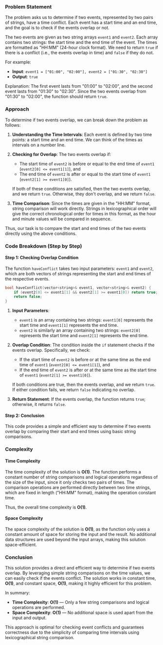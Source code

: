 ### Problem Statement

The problem asks us to determine if two events, represented by two pairs of strings, have a time conflict. Each event has a start time and an end time, and the goal is to check if the events overlap or not. 

The two events are given as two string arrays `event1` and `event2`. Each array contains two strings: the start time and the end time of the event. The times are formatted as "HH:MM" (24-hour clock format). We need to return `true` if there is a conflict (i.e., the events overlap in time) and `false` if they do not.

For example:
- **Input**: `event1 = ["01:00", "02:00"], event2 = ["01:30", "02:30"]`
- **Output**: `true`

Explanation: The first event lasts from "01:00" to "02:00", and the second event lasts from "01:30" to "02:30". Since the two events overlap from "01:30" to "02:00", the function should return `true`.

### Approach

To determine if two events overlap, we can break down the problem as follows:

1. **Understanding the Time Intervals**: Each event is defined by two time points: a start time and an end time. We can think of the times as intervals on a number line.
2. **Checking for Overlap**: The two events overlap if:
   - The start time of `event2` is before or equal to the end time of `event1` (`event2[0] <= event1[1]`), and
   - The end time of `event2` is after or equal to the start time of `event1` (`event2[1] >= event1[0]`).
   
   If both of these conditions are satisfied, then the two events overlap, and we return `true`. Otherwise, they don't overlap, and we return `false`.

3. **Time Comparison**: Since the times are given in the "HH:MM" format, string comparison will work directly. Strings in lexicographical order will give the correct chronological order for times in this format, as the hour and minute values will be compared in sequence.

Thus, our task is to compare the start and end times of the two events directly using the above conditions.

### Code Breakdown (Step by Step)

#### Step 1: Checking Overlap Condition

The function `haveConflict` takes two input parameters: `event1` and `event2`, which are both vectors of strings representing the start and end times of the respective events.

```cpp
bool haveConflict(vector<string>& event1, vector<string>& event2) {
    if (event2[0] <= event1[1] && event2[1] >= event1[0]) return true;
    return false;
}
```

1. **Input Parameters**:
   - `event1` is an array containing two strings: `event1[0]` represents the start time and `event1[1]` represents the end time.
   - `event2` is similarly an array containing two strings: `event2[0]` represents the start time and `event2[1]` represents the end time.
   
2. **Overlap Condition**:
   The condition inside the `if` statement checks if the events overlap. Specifically, we check:
   - If the start time of `event2` is before or at the same time as the end time of `event1` (`event2[0] <= event1[1]`), and
   - If the end time of `event2` is after or at the same time as the start time of `event1` (`event2[1] >= event1[0]`).

   If both conditions are true, then the events overlap, and we return `true`. If either condition fails, we return `false` indicating no overlap.

3. **Return Statement**:
   If the events overlap, the function returns `true`; otherwise, it returns `false`.

#### Step 2: Conclusion

This code provides a simple and efficient way to determine if two events overlap by comparing their start and end times using basic string comparisons.

### Complexity

#### Time Complexity

The time complexity of the solution is **O(1)**. The function performs a constant number of string comparisons and logical operations regardless of the size of the input, since it only checks two pairs of times. The comparison operations are performed directly between two time strings, which are fixed in length ("HH:MM" format), making the operation constant time.

Thus, the overall time complexity is **O(1)**.

#### Space Complexity

The space complexity of the solution is **O(1)**, as the function only uses a constant amount of space for storing the input and the result. No additional data structures are used beyond the input arrays, making this solution space-efficient.

### Conclusion

This solution provides a direct and efficient way to determine if two events overlap. By leveraging simple string comparisons on the time values, we can easily check if the events conflict. The solution works in constant time, **O(1)**, and constant space, **O(1)**, making it highly efficient for this problem. 

In summary:
- **Time Complexity**: **O(1)** — Only a few string comparisons and logical operations are performed.
- **Space Complexity**: **O(1)** — No additional space is used apart from the input and output.

This approach is optimal for checking event conflicts and guarantees correctness due to the simplicity of comparing time intervals using lexicographical string comparison.